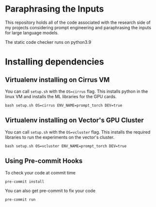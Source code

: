 # Paraphrasing the Inputs
This repository holds all of the code associated with the research side of my projects considering prompt engineering and paraphrasing the inputs for large language models.

The static code checker runs on python3.9

# Installing dependencies

## Virtualenv installing on Cirrus VM
You can call `setup.sh` with the `OS=cirrus` flag. This installs python in the linux VM and installs the ML libraries for the GPU cards.
```
bash setup.sh OS=cirrus ENV_NAME=prompt_torch DEV=true
```

## Virtualenv installing on Vector's GPU Cluster
You can call `setup.sh` with the `OS=vcluster` flag. This installs the required libraries to run the experiments on the vector's cluster.
```
bash setup.sh OS=vcluster ENV_NAME=prompt_torch DEV=true
```

## Using Pre-commit Hooks
To check your code at commit time
```
pre-commit install
```

You can also get pre-commit to fix your code
```
pre-commit run
```
